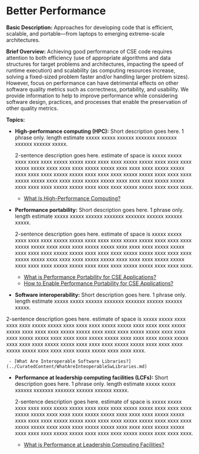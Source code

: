 # Better Performance

**Basic Description:**  Approaches for developing code that is efficient, scalable, and portable—from laptops to emerging extreme-scale architectures.

**Brief Overview:** Achieving good performance of CSE code requires attention to both efficiency (use of appropriate algorithms and data structures for target problems and architectures, impacting the speed of runtime execution) and scalability (as computing resources increase, solving a fixed-sized problem faster and/or handling larger problem sizes).  However, focus on performance can have detrimental effects on other software quality metrics such as correctness, portability, and usability.  We provide information to help to improve performance while considering software design, practices, and processes that enable the preservation of other quality metrics.

**Topics:**

- **High-performance computing (HPC):** Short description goes here.  1 phrase only. length estimate xxxxx xxxxx xxxxxx xxxxxxx xxxxxxx xxxxxx xxxxxx xxxxx.

  2-sentence description goes here. estimate of space is xxxxx xxxxx xxxx xxxx xxxx xxxxx xxxxx xxxx xxxx xxxx xxxxx xxxxx xxxx xxxx xxxx xxxxx xxxxx xxxx xxxx xxxx xxxxx xxxxx xxxx xxxx xxxx xxxxx xxxxx xxxx xxxx xxxx xxxxx xxxxx xxxx xxxx xxxx xxxxx xxxxx xxxx xxxx xxxx xxxxx xxxxx xxxx xxxx xxxx xxxxx xxxxx xxxx xxxx xxxx xxxxx xxxxx xxxx xxxx xxxx xxxxx xxxxx xxxx xxxx xxxx xxxxx xxxxx xxxx xxxx xxxx.

    - [What Is High-Performance Computing?](Topics/WhatIsHighPerfComputing.md)

- **Performance portability:** Short description goes here.  1 phrase only. length estimate xxxxx xxxxx xxxxxx xxxxxxx xxxxxxx xxxxxx xxxxxx xxxxx.

  2-sentence description goes here. estimate of space is xxxxx xxxxx xxxx xxxx xxxx xxxxx xxxxx xxxx xxxx xxxx xxxxx xxxxx xxxx xxxx xxxx xxxxx xxxxx xxxx xxxx xxxx xxxxx xxxxx xxxx xxxx xxxx xxxxx xxxxx xxxx xxxx xxxx xxxxx xxxxx xxxx xxxx xxxx xxxxx xxxxx xxxx xxxx xxxx xxxxx xxxxx xxxx xxxx xxxx xxxxx xxxxx xxxx xxxx xxxx xxxxx xxxxx xxxx xxxx xxxx xxxxx xxxxx xxxx xxxx xxxx xxxxx xxxxx xxxx xxxx xxxx.

    - [What is Performance Portability for CSE Applications?](../CuratedContent/WhatIsPerfPortabilityForCseApps.md)
    - [How to Enable Performance Portability for CSE Applications?](../CuratedContent/HowToEnablePerfPortabilityForCseApps.md)

- **Software interoperability:** Short description goes here.  1 phrase only. length estimate xxxxx xxxxx xxxxxx xxxxxxx xxxxxxx xxxxxx xxxxxx xxxxx.

 2-sentence description goes here. estimate of space is xxxxx xxxxx xxxx xxxx xxxx xxxxx xxxxx xxxx xxxx xxxx xxxxx xxxxx xxxx xxxx xxxx xxxxx xxxxx xxxx xxxx xxxx xxxxx xxxxx xxxx xxxx xxxx xxxxx xxxxx xxxx xxxx xxxx xxxxx xxxxx xxxx xxxx xxxx xxxxx xxxxx xxxx xxxx xxxx xxxxx xxxxx xxxx xxxx xxxx xxxxx xxxxx xxxx xxxx xxxx xxxxx xxxxx xxxx xxxx xxxx xxxxx xxxxx xxxx xxxx xxxx xxxxx xxxxx xxxx xxxx xxxx.

     - [What Are Interoperable Software Libraries?](../CuratedContent/WhatAreInteoperableSwLibraries.md)

- **Performance at leadership computing facilities (LCFs):** Short description goes here.  1 phrase only. length estimate xxxxx xxxxx xxxxxx xxxxxxx xxxxxxx xxxxxx xxxxxx xxxxx.

  2-sentence description goes here. estimate of space is xxxxx xxxxx xxxx xxxx xxxx xxxxx xxxxx xxxx xxxx xxxx xxxxx xxxxx xxxx xxxx xxxx xxxxx xxxxx xxxx xxxx xxxx xxxxx xxxxx xxxx xxxx xxxx xxxxx xxxxx xxxx xxxx xxxx xxxxx xxxxx xxxx xxxx xxxx xxxxx xxxxx xxxx xxxx xxxx xxxxx xxxxx xxxx xxxx xxxx xxxxx xxxxx xxxx xxxx xxxx xxxxx xxxxx xxxx xxxx xxxx xxxxx xxxxx xxxx xxxx xxxx xxxxx xxxxx xxxx xxxx xxxx.

    - [What is Performance at Leadership Computing Facilities?](Topics/WhatIsPerfAtLCFs.md)
